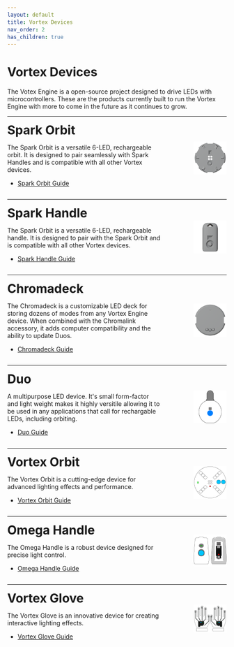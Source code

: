 ```yaml
---
layout: default
title: Vortex Devices
nav_order: 2
has_children: true
---
```


# Vortex Devices

The Votex Engine is a open-source project designed to drive LEDs with microcontrollers. These are the products currently built to run the Vortex Engine with more to come in the future as it continues to grow.

<hr>

<div style="display: flex; align-items: center; justify-content: space-between;">
  <div style="width: 70%;">
    <h1 style="margin: 0;">Spark Orbit</h1>
    <p>The Spark Orbit is a versatile 6-LED, rechargeable orbit. It is designed to pair seamlessly with Spark Handles and is compatible with all other Vortex devices.</p>
    <ul>
      <li><a href="Spark_Orbit_guide.html">Spark Orbit Guide</a></li>
    </ul>
  </div>
  <img style="width: 15%; height: auto;" src="assets/images/spark-orbit-render.png" alt="Spark Orbit Image">
</div>

<hr>

<div style="display: flex; align-items: center; justify-content: space-between;">
  <div style="width: 70%;">
    <h1 style="margin: 0;">Spark Handle</h1>
    <p>The Spark Orbit is a versatile 6-LED, rechargeable handle. It is designed to pair with the Spark Orbit and is compatible with all other Vortex devices.</p>
    <ul>
      <li><a href="Spark_Handle_guide.html">Spark Handle Guide</a></li>
    </ul>
  </div>
  <img style="width: 15%; height: auto;" src="assets/images/spark-handle-render.png" alt="Spark Handle Image">
</div>

<hr>

<div style="display: flex; align-items: center; justify-content: space-between;">
  <div style="width: 70%;">
    <h1 style="margin: 0;">Chromadeck</h1>
    <p>The Chromadeck is a customizable LED deck for storing dozens of modes from any Vortex Engine device. When combined with the Chromalink accessory, it adds computer compatibility and the ability to update Duos.</p>
    <ul>
      <li><a href="Chromadeck_guide.html">Chromadeck Guide</a></li>
    </ul>
  </div>
  <img style="width: 15%; height: auto;" src="assets/images/Chromadeck-Render.png" alt="Chromadeck Image">
</div>

<hr>

<div style="display: flex; align-items: center; justify-content: space-between;">
  <div style="width: 70%;">
    <h1 style="margin: 0;">Duo</h1>
    <p>A multipurpose LED device. It's small form-factor and light weight makes it highly versitile allowing it to be used in any applications that call for rechargable LEDs, including orbiting.</p>
    <ul>
      <li><a href="duo_guide.html">Duo Guide</a></li>
    </ul>
  </div>
  <img style="width: 15%; height: auto;" src="assets/images/duo-logo-button-square-512.png" alt="Duo Image">
</div>

<hr>

<div style="display: flex; align-items: center; justify-content: space-between;">
  <div style="width: 70%;">
    <h1 style="margin: 0;">Vortex Orbit</h1>
    <p>The Vortex Orbit is a cutting-edge device for advanced lighting effects and performance.</p>
    <ul>
      <li><a href="orbit_guide.html">Vortex Orbit Guide</a></li>
    </ul>
  </div>
  <img style="width: 15%; height: auto;" src="assets/images/device-orbit.png" alt="Vortex Orbit Image">
</div>

<hr>

<div style="display: flex; align-items: center; justify-content: space-between;">
  <div style="width: 70%;">
    <h1 style="margin: 0;">Omega Handle</h1>
    <p>The Omega Handle is a robust device designed for precise light control.</p>
    <ul>
      <li><a href="handles_guide.html">Omega Handle Guide</a></li>
    </ul>
  </div>
  <img style="width: 15%; height: auto;" src="assets/images/device-handle.png" alt="Omega Handle Image">
</div>

<hr>

<div style="display: flex; align-items: center; justify-content: space-between;">
  <div style="width: 70%;">
    <h1 style="margin: 0;">Vortex Glove</h1>
    <p>The Vortex Glove is an innovative device for creating interactive lighting effects.</p>
    <ul>
      <li><a href="gloves_guide.html">Vortex Glove Guide</a></li>
    </ul>
  </div>
  <img style="width: 15%; height: auto;" src="assets/images/device-gloves.png" alt="Vortex Glove Image">
</div>
